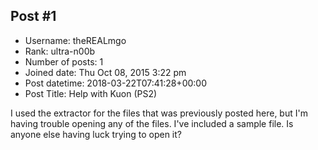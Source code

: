 ## Post #1
- Username: theREALmgo
- Rank: ultra-n00b
- Number of posts: 1
- Joined date: Thu Oct 08, 2015 3:22 pm
- Post datetime: 2018-03-22T07:41:28+00:00
- Post Title: Help with Kuon (PS2)

I used the extractor for the files that was previously posted here, but I'm having trouble opening any of the files. I've included a sample file. Is anyone else having luck trying to open it?
